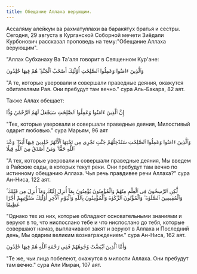 ```yaml
---
title: Обещание Аллаха верующим.
---
```

Ассаляму алейкум ва рахматуллахи ва баракятух братья и сестры.
Сегодня, 29 августа в Курганской Соборной мечети Зиёдали Курбонович рассказал проповедь на тему:"Обещание Аллаха верующим".

"Аллах Субханаху Ва Та'аля говорит в Священном Кур'ане:

وَٱلَّذِينَ ءَامَنُوا وَعَمِلُوا ٱلصَّٰلِحَٰتِ أُوْلَٰٓئِكَ أَصْحَٰبُ ٱلْجَنَّةِ ۖ هُمْ فِيهَا خَٰلِدُونَ

"А те, которые уверовали и совершали праведные деяния, окажутся обитателями Рая. Они пребудут там вечно." сура Аль-Бакара, 82 аят.

Также Аллах обещает:

إِنَّ ٱلَّذِينَ ءَامَنُوا وَعَمِلُوا ٱلصَّٰلِحَٰتِ سَيَجْعَلُ لَهُمُ ٱلرَّحْمَٰنُ وُدًّا

"Тех, которые уверовали и совершали праведные деяния, Милостивый одарит любовью." сура Марьям, 96 аят


وَٱلَّذِينَ ءَامَنُوا وَعَمِلُوا ٱلصَّٰلِحَٰتِ سَنُدْخِلُهُمْ جَنَّٰتٍ تَجْرِى مِن تَحْتِهَا ٱلْأَنْهَٰرُ خَٰلِدِينَ فِيهَآ أَبَدًا ۖ وَعْدَ ٱللَّهِ حَقًّا ۚ وَمَنْ أَصْدَقُ مِنَ ٱللَّهِ قِيلًا

"А тех, которые уверовали и совершали праведные деяния, Мы введем в Райские сады, в которых текут реки. Они пребудут там 
вечно по истинному обещанию Аллаха. Чья речь правдивее речи Аллаха?" сура Ан-Ниса, 122 аят.


لَّٰكِنِ ٱلرَّٰسِخُونَ فِى ٱلْعِلْمِ مِنْهُمْ وَٱلْمُؤْمِنُونَ يُؤْمِنُونَ بِمَآ أُنزِلَ إِلَيْكَ وَمَآ أُنزِلَ مِن قَبْلِكَ ۚ وَٱلْمُقِيمِينَ ٱلصَّلَوٰةَ ۚ وَٱلْمُؤْتُونَ ٱلزَّكَوٰةَ وَٱلْمُؤْمِنُونَ بِٱللَّهِ وَٱلْيَوْمِ ٱلْآخِرِ أُوْلَٰٓئِكَ سَنُؤْتِيهِمْ أَجْرًا عَظِيمًا

"Однако тех из них, которые обладают основательными знаниями и веруют в то, что ниспослано тебе и что ниспослано до тебя, 
которые совершают намаз, выплачивают закят и веруют в Аллаха и Последний день, Мы одарим великим вознаграждением." 
сура Ан-Ниса, 162 аят.


وَأَمَّا ٱلَّذِينَ ٱبْيَضَّتْ وُجُوهُهُمْ فَفِى رَحْمَةِ ٱللَّهِ هُمْ فِيهَا خَٰلِدُونَ

"Те же, чьи лица побелеют, окажутся в милости Аллаха. Они пребудут там вечно." сура Али Имран, 107 аят.
